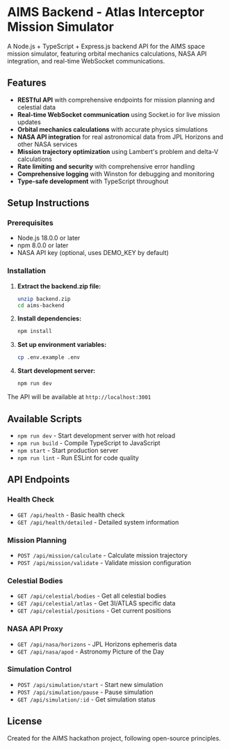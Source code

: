 # AIMS Backend - Atlas Interceptor Mission Simulator

A Node.js + TypeScript + Express.js backend API for the AIMS space mission simulator, featuring orbital mechanics calculations, NASA API integration, and real-time WebSocket communications.

## Features

- **RESTful API** with comprehensive endpoints for mission planning and celestial data
- **Real-time WebSocket communication** using Socket.io for live mission updates
- **Orbital mechanics calculations** with accurate physics simulations
- **NASA API integration** for real astronomical data from JPL Horizons and other NASA services
- **Mission trajectory optimization** using Lambert's problem and delta-V calculations
- **Rate limiting and security** with comprehensive error handling
- **Comprehensive logging** with Winston for debugging and monitoring
- **Type-safe development** with TypeScript throughout

## Setup Instructions

### Prerequisites
- Node.js 18.0.0 or later
- npm 8.0.0 or later
- NASA API key (optional, uses DEMO_KEY by default)

### Installation

1. **Extract the backend.zip file:**
   ```bash
   unzip backend.zip
   cd aims-backend
   ```

2. **Install dependencies:**
   ```bash
   npm install
   ```

3. **Set up environment variables:**
   ```bash
   cp .env.example .env
   ```

4. **Start development server:**
   ```bash
   npm run dev
   ```

The API will be available at `http://localhost:3001`

## Available Scripts

- `npm run dev` - Start development server with hot reload
- `npm run build` - Compile TypeScript to JavaScript
- `npm start` - Start production server
- `npm run lint` - Run ESLint for code quality

## API Endpoints

### Health Check
- `GET /api/health` - Basic health check
- `GET /api/health/detailed` - Detailed system information

### Mission Planning
- `POST /api/mission/calculate` - Calculate mission trajectory
- `POST /api/mission/validate` - Validate mission configuration  

### Celestial Bodies
- `GET /api/celestial/bodies` - Get all celestial bodies
- `GET /api/celestial/atlas` - Get 3I/ATLAS specific data
- `GET /api/celestial/positions` - Get current positions

### NASA API Proxy
- `GET /api/nasa/horizons` - JPL Horizons ephemeris data
- `GET /api/nasa/apod` - Astronomy Picture of the Day

### Simulation Control
- `POST /api/simulation/start` - Start new simulation
- `POST /api/simulation/pause` - Pause simulation
- `GET /api/simulation/:id` - Get simulation status

## License

Created for the AIMS hackathon project, following open-source principles.
